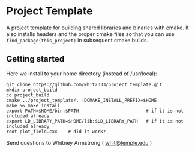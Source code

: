 Project Template
================

A project template for building shared libraries and binaries with cmake. It also installs headers and the proper cmake files so that you can use `find_package(this_project)` in subsequent cmake builds.

Getting started
---------------

Here we install to your home directory (instead of /usr/local):

    git clone https://github.com/whit2333/project_template.git
    mkdir project_build
    cd project_build
    cmake ../project_template/. -DCMAKE_INSTALL_PREFIX=$HOME
    make && make install
    export PATH=$HOME/bin:$PATH                         # if it is not included already
    export LD_LIBRARY_PATH=$HOME/lib:$LD_LIBRARY_PATH   # if it is not included already
    root plot_field.cxx    # did it work?


Send questions to Whitney Armstrong ( whit@temple.edu )

